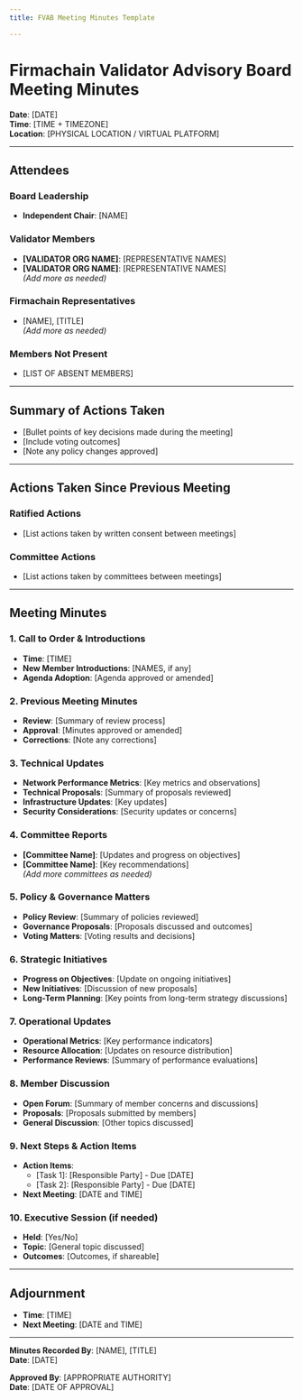 ```yaml
---
title: FVAB Meeting Minutes Template

---
```


# Firmachain Validator Advisory Board Meeting Minutes

**Date**: [DATE]  
**Time**: [TIME + TIMEZONE]  
**Location**: [PHYSICAL LOCATION / VIRTUAL PLATFORM]  

---

## **Attendees**

### **Board Leadership**
- **Independent Chair**: [NAME]

### **Validator Members**
- **[VALIDATOR ORG NAME]**: [REPRESENTATIVE NAMES]
- **[VALIDATOR ORG NAME]**: [REPRESENTATIVE NAMES]  
  *(Add more as needed)*

### **Firmachain Representatives**
- [NAME], [TITLE]  
  *(Add more as needed)*

### **Members Not Present**
- [LIST OF ABSENT MEMBERS]

---

## **Summary of Actions Taken**
- [Bullet points of key decisions made during the meeting]
- [Include voting outcomes]
- [Note any policy changes approved]

---

## **Actions Taken Since Previous Meeting**

### **Ratified Actions**
- [List actions taken by written consent between meetings]

### **Committee Actions**
- [List actions taken by committees between meetings]

---

## **Meeting Minutes**

### **1. Call to Order & Introductions**
- **Time**: [TIME]  
- **New Member Introductions**: [NAMES, if any]  
- **Agenda Adoption**: [Agenda approved or amended]

### **2. Previous Meeting Minutes**
- **Review**: [Summary of review process]  
- **Approval**: [Minutes approved or amended]  
- **Corrections**: [Note any corrections]

### **3. Technical Updates**
- **Network Performance Metrics**: [Key metrics and observations]  
- **Technical Proposals**: [Summary of proposals reviewed]  
- **Infrastructure Updates**: [Key updates]  
- **Security Considerations**: [Security updates or concerns]

### **4. Committee Reports**
- **[Committee Name]**: [Updates and progress on objectives]  
- **[Committee Name]**: [Key recommendations]  
  *(Add more committees as needed)*

### **5. Policy & Governance Matters**
- **Policy Review**: [Summary of policies reviewed]  
- **Governance Proposals**: [Proposals discussed and outcomes]  
- **Voting Matters**: [Voting results and decisions]

### **6. Strategic Initiatives**
- **Progress on Objectives**: [Update on ongoing initiatives]  
- **New Initiatives**: [Discussion of new proposals]  
- **Long-Term Planning**: [Key points from long-term strategy discussions]

### **7. Operational Updates**
- **Operational Metrics**: [Key performance indicators]  
- **Resource Allocation**: [Updates on resource distribution]  
- **Performance Reviews**: [Summary of performance evaluations]

### **8. Member Discussion**
- **Open Forum**: [Summary of member concerns and discussions]  
- **Proposals**: [Proposals submitted by members]  
- **General Discussion**: [Other topics discussed]

### **9. Next Steps & Action Items**
- **Action Items**:  
  - [Task 1]: [Responsible Party] - Due [DATE]  
  - [Task 2]: [Responsible Party] - Due [DATE]  
- **Next Meeting**: [DATE and TIME]

### **10. Executive Session (if needed)**
- **Held**: [Yes/No]  
- **Topic**: [General topic discussed]  
- **Outcomes**: [Outcomes, if shareable]

---

## **Adjournment**
- **Time**: [TIME]  
- **Next Meeting**: [DATE and TIME]  

---

**Minutes Recorded By**: [NAME], [TITLE]  
**Date**: [DATE]  

**Approved By**: [APPROPRIATE AUTHORITY]  
**Date**: [DATE OF APPROVAL]  